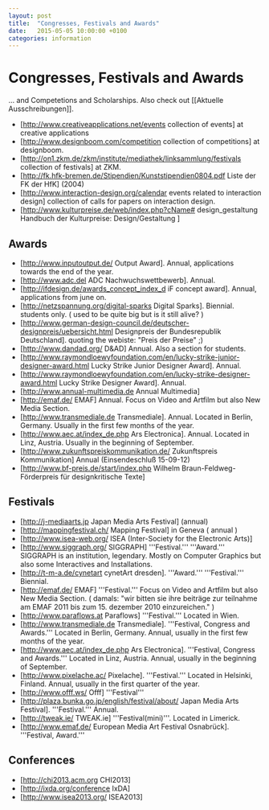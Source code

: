 ```yaml
---
layout: post
title:  "Congresses, Festivals and Awards"
date:   2015-05-05 10:00:00 +0100
categories: information
---
```


# Congresses, Festivals and Awards

… and Competetions and Scholarships. Also check out [[Aktuelle Ausschreibungen]].

* [http://www.creativeapplications.net/events collection of events] at creative applications
* [http://www.designboom.com/competition collection of competitions] at designboom.
* [http://on1.zkm.de/zkm/institute/mediathek/linksammlung/festivals collection of festivals] at ZKM.
* [http://fk.hfk-bremen.de/Stipendien/Kunststipendien0804.pdf Liste der FK der HfK] (2004)
* [http://www.interaction-design.org/calendar events related to interaction design] collection of calls for papers on interaction design.
* [http://www.kulturpreise.de/web/index.php?cName# design_gestaltung Handbuch der Kulturpreise: Design/Gestaltung ]

## Awards
* [http://www.inputoutput.de/ Output Award]. Annual, applications towards the end of the year.
* [http://www.adc.del ADC Nachwuchswettbewerb]. Annual.
* [http://ifdesign.de/awards_concept_index_d iF concept award]. Annual, applications from june on.
* [http://netzspannung.org/digital-sparks Digital Sparks]. Biennial. students only. ( used to be quite big but is it still alive? )
* [http://www.german-design-council.de/deutscher-designpreis/uebersicht.html Designpreis der Bundesrepublik Deutschland]. quoting the webiste: "Preis der Preise" ;)
* [http://www.dandad.org/ D&AD] Annual. Also a section for students.
* [http://www.raymondloewyfoundation.com/en/lucky-strike-junior-designer-award.html Lucky Strike Junior Designer Award]. Annual. 
* [http://www.raymondloewyfoundation.com/en/lucky-strike-designer-award.html Lucky Strike Designer Award]. Annual.
* [http://www.annual-multimedia.de Annual Multimedia]
* [http://emaf.de/ EMAF] Annual. Focus on Video and Artfilm but also New Media Section.
* [http://www.transmediale.de Transmediale]. Annual. Located in Berlin, Germany. Usually in the first few months of the year.
* [http://www.aec.at/index_de.php Ars Electronica]. Annual. Located in Linz, Austria. Usually in the beginning of September.
* [http://www.zukunftspreiskommunikation.de/ Zukunftspreis Kommunikation] Annual (Einsendeschluß 15-09-12)
* [http://www.bf-preis.de/start/index.php Wilhelm Braun-Feldweg-Förderpreis für designkritische Texte]

## Festivals
* [http://j-mediaarts.jp Japan Media Arts Festival] (annual)
* [http://mappingfestival.ch/ Mapping Festival] in Geneva ( annual )
* [http://www.isea-web.org/ ISEA (Inter-Society for the Electronic Arts)]
* [http://www.siggraph.org/ SIGGRAPH] '''Festival.''' '''Award.''' SIGGRAPH is an institution, legendary. Mostly on Computer Graphics but also some Interactives and Installations.
* [http://t-m-a.de/cynetart cynetArt dresden]. '''Award.''' '''Festival.''' Biennial.
* [http://emaf.de/ EMAF] '''Festival.''' Focus on Video and Artfilm but also New Media Section. ( damals: "wir bitten sie ihre beiträge zur teilnahme am EMAF 2011 bis zum 15. dezember 2010 einzureichen." )
* [http://www.paraflows.at Paraflows] '''Festival.''' Located in Wien.
* [http://www.transmediale.de Transmediale]. '''Festival, Congress and Awards.''' Located in Berlin, Germany. Annual, usually in the first few months of the year.
* [http://www.aec.at/index_de.php Ars Electronica]. '''Festival, Congress and Awards.''' Located in Linz, Austria. Annual, usually in the beginning of September.
* [http://www.pixelache.ac/ Pixelache]. '''Festival.''' Located in Helsinki, Finland. Annual, usually in the first quarter of the year.
* [http://www.offf.ws/ Offf] '''Festival'''
* [http://plaza.bunka.go.jp/english/festival/about/ Japan Media Arts Festival]. '''Festival.''' Annual.
* [http://tweak.ie/ TWEAK.ie] '''Festival(mini)'''. Located in Limerick.
* [http://www.emaf.de/ European Media Art Festival Osnabrück]. '''Festival, Award.'''
<!-- * [http://www.medienfestival.net/ Internationales Medienfestival Villingen-Schwenningen] -->

## Conferences
* [http://chi2013.acm.org CHI2013]
* [http://ixda.org/conference IxDA]
* [http://www.isea2013.org/ ISEA2013]


